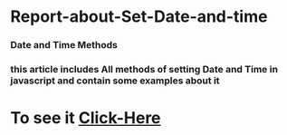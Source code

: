 # Report-about-Set-Date-and-time
### Date and Time Methods
### this article includes All methods of setting Date and Time in javascript and contain some examples about it
# To see it [Click-Here](main.js)
